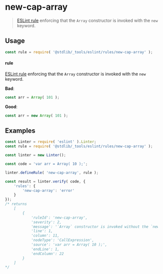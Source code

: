 <!--

@license Apache-2.0

Copyright (c) 2018 The Stdlib Authors.

Licensed under the Apache License, Version 2.0 (the "License");
you may not use this file except in compliance with the License.
You may obtain a copy of the License at

   http://www.apache.org/licenses/LICENSE-2.0

Unless required by applicable law or agreed to in writing, software
distributed under the License is distributed on an "AS IS" BASIS,
WITHOUT WARRANTIES OR CONDITIONS OF ANY KIND, either express or implied.
See the License for the specific language governing permissions and
limitations under the License.

-->

# new-cap-array

> [ESLint rule][eslint-rules] enforcing that the `Array` constructor is invoked with the `new` keyword.

<section class="intro">

</section>

<!-- /.intro -->

<section class="usage">

## Usage

```javascript
const rule = require( '@stdlib/_tools/eslint/rules/new-cap-array' );
```

#### rule

[ESLint rule][eslint-rules] enforcing that the `Array` constructor is invoked with the `new` keyword.

**Bad**:

<!-- eslint-disable stdlib/new-cap-array -->

```javascript
const arr = Array( 101 );
```

**Good**:

```javascript
const arr = new Array( 101 );
```

</section>

<!-- /.usage -->

<section class="examples">

## Examples

<!-- eslint no-undef: "error" -->

```javascript
const Linter = require( 'eslint' ).Linter;
const rule = require( '@stdlib/_tools/eslint/rules/new-cap-array' );

const linter = new Linter();

const code = 'var arr = Array( 10 );';

linter.defineRule( 'new-cap-array', rule );

const result = linter.verify( code, {
    'rules': {
        'new-cap-array': 'error'
    }
});
/* returns
    [
        {
            'ruleId': 'new-cap-array',
            'severity': 2,
            'message': '`Array` constructor is invoked without the `new` keyword',
            'line': 1,
            'column': 11,
            'nodeType': 'CallExpression',
            'source': 'var arr = Array( 10 );',
            'endLine': 1,
            'endColumn': 22
        }
    ]
*/
```

</section>

<!-- /.examples -->

<!-- Section for related `stdlib` packages. Do not manually edit this section, as it is automatically populated. -->

<section class="related">

</section>

<!-- /.related -->

<!-- Section for all links. Make sure to keep an empty line after the `section` element and another before the `/section` close. -->

<section class="links">

[eslint-rules]: https://eslint.org/docs/developer-guide/working-with-rules

</section>

<!-- /.links -->

